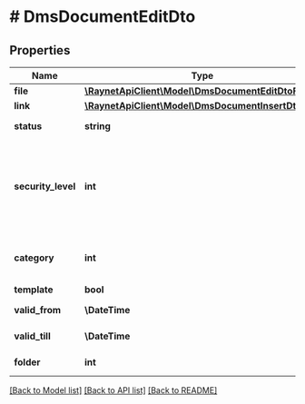 # # DmsDocumentEditDto

## Properties

Name | Type | Description | Notes
------------ | ------------- | ------------- | -------------
**file** | [**\RaynetApiClient\Model\DmsDocumentEditDtoFile**](DmsDocumentEditDtoFile.md) |  | [optional]
**link** | [**\RaynetApiClient\Model\DmsDocumentInsertDtoLink**](DmsDocumentInsertDtoLink.md) |  | [optional]
**status** | **string** | [Stav] - výchozí hodnota A_DRAFT | [optional]
**security_level** | **int** | [Bezpečnostní úroveň] ID bezpečnostní úrovně. Pokud není vyplněna je nastavena výchozí bezpečnostní skupina. | [optional]
**category** | **int** | [Kategorie] ID záznamu z číselníku DocumentCategory | [optional]
**template** | **bool** | [Šablona] | [optional]
**valid_from** | **\DateTime** | [Platné od] datum platné od | [optional]
**valid_till** | **\DateTime** | [Platné do] datum platné do | [optional]
**folder** | **int** | [Umístění] ID záznamu adresáře | [optional]

[[Back to Model list]](../../README.md#models) [[Back to API list]](../../README.md#endpoints) [[Back to README]](../../README.md)
